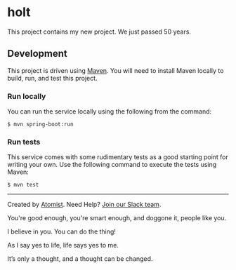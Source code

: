 # holt

This project contains my new project. We just passed 50 years.

## Development

This project is driven using [Maven][mvn].  You will need to install
Maven locally to build, run, and test this project.

[mvn]: https://maven.apache.org/

### Run locally

You can run the service locally using the following from the command:

```
$ mvn spring-boot:run
```

### Run tests

This service comes with some rudimentary tests as a good starting
point for writing your own.  Use the following command to execute the
tests using Maven:

```
$ mvn test
```

---
Created by [Atomist][atomist].
Need Help?  [Join our Slack team][slack].

[atomist]: https://www.atomist.com/
[slack]: https://join.atomist.com/


You're good enough, you're smart enough, and doggone it, people like you.

I believe in you. You can do the thing!

As I say yes to life, life says yes to me.

It’s only a thought, and a thought can be changed.
